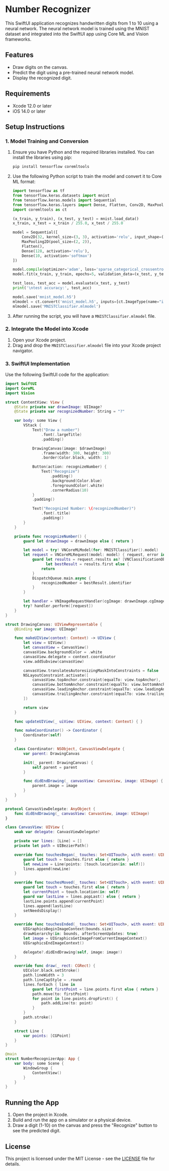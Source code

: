 # Number Recognizer

This SwiftUI application recognizes handwritten digits from 1 to 10 using a neural network. The neural network model is trained using the MNIST dataset and integrated into the SwiftUI app using Core ML and Vision frameworks.

## Features
- Draw digits on the canvas.
- Predict the digit using a pre-trained neural network model.
- Display the recognized digit.

## Requirements
- Xcode 12.0 or later
- iOS 14.0 or later

## Setup Instructions

### 1. Model Training and Conversion
1. Ensure you have Python and the required libraries installed. You can install the libraries using pip:
    ```sh
    pip install tensorflow coremltools
    ```

2. Use the following Python script to train the model and convert it to Core ML format:
    ```python
    import tensorflow as tf
    from tensorflow.keras.datasets import mnist
    from tensorflow.keras.models import Sequential
    from tensorflow.keras.layers import Dense, Flatten, Conv2D, MaxPooling2D
    import coremltools as ct

    (x_train, y_train), (x_test, y_test) = mnist.load_data()
    x_train, x_test = x_train / 255.0, x_test / 255.0

    model = Sequential([
        Conv2D(32, kernel_size=(3, 3), activation='relu', input_shape=(28, 28, 1)),
        MaxPooling2D(pool_size=(2, 2)),
        Flatten(),
        Dense(128, activation='relu'),
        Dense(10, activation='softmax')
    ])
    
    model.compile(optimizer='adam', loss='sparse_categorical_crossentropy', metrics=['accuracy'])
    model.fit(x_train, y_train, epochs=5, validation_data=(x_test, y_test))

    test_loss, test_acc = model.evaluate(x_test, y_test)
    print('\ntest accuracy:', test_acc)

    model.save('mnist_model.h5')
    mlmodel = ct.convert('mnist_model.h5', inputs=[ct.ImageType(name="image", shape=(1, 28, 28, 1), scale=1/255.0)])
    mlmodel.save('MNISTClassifier.mlmodel')
    ```

3. After running the script, you will have a `MNISTClassifier.mlmodel` file.

### 2. Integrate the Model into Xcode
1. Open your Xcode project.
2. Drag and drop the `MNISTClassifier.mlmodel` file into your Xcode project navigator.

### 3. SwiftUI Implementation
Use the following SwiftUI code for the application:

```swift
import SwiftUI
import CoreML
import Vision

struct ContentView: View {
    @State private var drawnImage: UIImage?
    @State private var recognizedNumber: String = "?"

    var body: some View {
        VStack {
            Text("Draw a number")
                .font(.largeTitle)
                .padding()

            DrawingCanvas(image: $drawnImage)
                .frame(width: 300, height: 300)
                .border(Color.black, width: 1)

            Button(action: recognizeNumber) {
                Text("Recognize")
                    .padding()
                    .background(Color.blue)
                    .foregroundColor(.white)
                    .cornerRadius(10)
            }
            .padding()

            Text("Recognized Number: \(recognizedNumber)")
                .font(.title)
                .padding()
        }
    }

    private func recognizeNumber() {
        guard let drawnImage = drawnImage else { return }

        let model = try! VNCoreMLModel(for: MNISTClassifier().model)
        let request = VNCoreMLRequest(model: model) { request, error in
            guard let results = request.results as? [VNClassificationObservation],
                  let bestResult = results.first else {
                return
            }
            DispatchQueue.main.async {
                recognizedNumber = bestResult.identifier
            }
        }

        let handler = VNImageRequestHandler(cgImage: drawnImage.cgImage!, options: [:])
        try? handler.perform([request])
    }
}

struct DrawingCanvas: UIViewRepresentable {
    @Binding var image: UIImage?

    func makeUIView(context: Context) -> UIView {
        let view = UIView()
        let canvasView = CanvasView()
        canvasView.backgroundColor = .white
        canvasView.delegate = context.coordinator
        view.addSubview(canvasView)

        canvasView.translatesAutoresizingMaskIntoConstraints = false
        NSLayoutConstraint.activate([
            canvasView.topAnchor.constraint(equalTo: view.topAnchor),
            canvasView.bottomAnchor.constraint(equalTo: view.bottomAnchor),
            canvasView.leadingAnchor.constraint(equalTo: view.leadingAnchor),
            canvasView.trailingAnchor.constraint(equalTo: view.trailingAnchor)
        ])

        return view
    }

    func updateUIView(_ uiView: UIView, context: Context) { }

    func makeCoordinator() -> Coordinator {
        Coordinator(self)
    }

    class Coordinator: NSObject, CanvasViewDelegate {
        var parent: DrawingCanvas

        init(_ parent: DrawingCanvas) {
            self.parent = parent
        }

        func didEndDrawing(_ canvasView: CanvasView, image: UIImage) {
            parent.image = image
        }
    }
}

protocol CanvasViewDelegate: AnyObject {
    func didEndDrawing(_ canvasView: CanvasView, image: UIImage)
}

class CanvasView: UIView {
    weak var delegate: CanvasViewDelegate?

    private var lines: [Line] = []
    private let path = UIBezierPath()

    override func touchesBegan(_ touches: Set<UITouch>, with event: UIEvent?) {
        guard let touch = touches.first else { return }
        let newLine = Line(points: [touch.location(in: self)])
        lines.append(newLine)
    }

    override func touchesMoved(_ touches: Set<UITouch>, with event: UIEvent?) {
        guard let touch = touches.first else { return }
        let currentPoint = touch.location(in: self)
        guard var lastLine = lines.popLast() else { return }
        lastLine.points.append(currentPoint)
        lines.append(lastLine)
        setNeedsDisplay()
    }

    override func touchesEnded(_ touches: Set<UITouch>, with event: UIEvent?) {
        UIGraphicsBeginImageContext(bounds.size)
        drawHierarchy(in: bounds, afterScreenUpdates: true)
        let image = UIGraphicsGetImageFromCurrentImageContext()
        UIGraphicsEndImageContext()

        delegate?.didEndDrawing(self, image: image!)
    }

    override func draw(_ rect: CGRect) {
        UIColor.black.setStroke()
        path.lineWidth = 3
        path.lineCapStyle = .round
        lines.forEach { line in
            guard let firstPoint = line.points.first else { return }
            path.move(to: firstPoint)
            for point in line.points.dropFirst() {
                path.addLine(to: point)
            }
        }
        path.stroke()
    }

    struct Line {
        var points: [CGPoint]
    }
}

@main
struct NumberRecognizerApp: App {
    var body: some Scene {
        WindowGroup {
            ContentView()
        }
    }
}
```

## Running the App
1. Open the project in Xcode.
2. Build and run the app on a simulator or a physical device.
3. Draw a digit (1-10) on the canvas and press the "Recognize" button to see the predicted digit.

## License
This project is licensed under the MIT License - see the [LICENSE](LICENSE) file for details.

